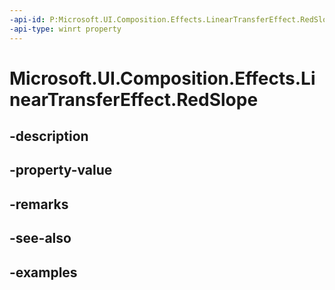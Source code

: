 ```yaml
---
-api-id: P:Microsoft.UI.Composition.Effects.LinearTransferEffect.RedSlope
-api-type: winrt property
---
```


<!-- Property syntax.
public float RedSlope { get;  set; }
-->

# Microsoft.UI.Composition.Effects.LinearTransferEffect.RedSlope

## -description

## -property-value

## -remarks

## -see-also

## -examples

